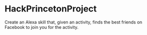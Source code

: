 # HackPrincetonProject
Create an Alexa skill that, given an activity, finds the best friends on Facebook to join you for the activity.
